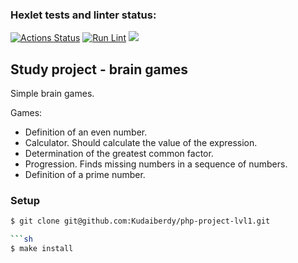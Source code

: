 ### Hexlet tests and linter status:
[![Actions Status](https://github.com/Kudaiberdy/php-project-lvl1/workflows/hexlet-check/badge.svg)](https://github.com/Kudaiberdy/php-project-lvl1/actions)
[![Run Lint](https://github.com/Kudaiberdy/php-project-lvl1/actions/workflows/runLint.yml/badge.svg)](https://github.com/Kudaiberdy/php-project-lvl1/actions/workflows/runLint.yml)
<a href="https://codeclimate.com/github/codeclimate/codeclimate/maintainability"><img src="https://api.codeclimate.com/v1/badges/a99a88d28ad37a79dbf6/maintainability" /></a>

## Study project - brain games
Simple brain games.

Games:
* Definition of an even number.
* Calculator. Should calculate the value of the expression.
* Determination of the greatest common factor.
* Progression. Finds missing numbers in a sequence of numbers.
* Definition of a prime number.

### Setup
```sh
$ git clone git@github.com:Kudaiberdy/php-project-lvl1.git

```sh
$ make install